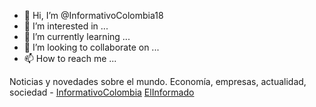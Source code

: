 - 👋 Hi, I’m @InformativoColombia18
- 👀 I’m interested in ...
- 🌱 I’m currently learning ...
- 💞️ I’m looking to collaborate on ...
- 📫 How to reach me ...

<!---
InformativoColombia18/InformativoColombia18 is a ✨ special ✨ repository because its `README.md` (this file) appears on your GitHub profile.
You can click the Preview link to take a look at your changes.
--->
Noticias y novedades sobre el mundo. Economía, empresas, actualidad, sociedad - <a href="http://informativocolombia.com/">InformativoColombia</a> <a href="http://elinformado.co/">ElInformado</a>
